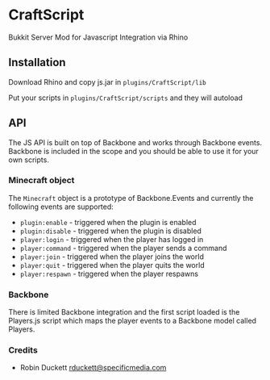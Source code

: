 CraftScript
===========

Bukkit Server Mod for Javascript Integration via Rhino

## Installation
Download Rhino and copy js.jar in `plugins/CraftScript/lib`

Put your scripts in `plugins/CraftScript/scripts` and they will autoload

## API

The JS API is built on top of Backbone and works through Backbone events. Backbone is included in the scope and you
should be able to use it for your own scripts.

### Minecraft object

The `Minecraft` object is a prototype of Backbone.Events and currently the following events are supported:

* `plugin:enable` - triggered when the plugin is enabled
* `plugin:disable` - triggered when the plugin is disabled
* `player:login` - triggered when the player has logged in
* `player:command` - triggered when the player sends a command
* `player:join` - triggered when the player joins the world
* `player:quit` - triggered when the player quits the world
* `player:respawn` - triggered when the player respawns

### Backbone

There is limited Backbone integration and the first script loaded is the Players.js script which maps the player events
to a Backbone model called Players.

### Credits

* Robin Duckett [<rduckett@specificmedia.com>](mailto:rduckett@specificmedia.com)
